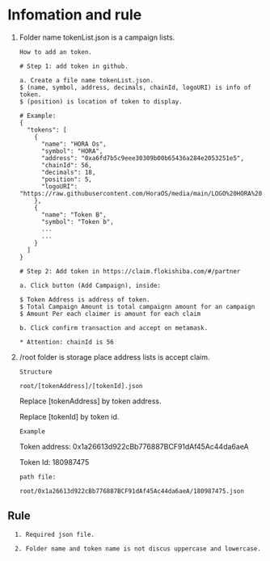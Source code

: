 
# Infomation and rule

1. Folder name tokenList.json is a campaign lists.
    
    `How to add an token.`
    
    ```
    # Step 1: add token in github.
    
    a. Create a file name tokenList.json.
    $ (name, symbol, address, decimals, chainId, logoURI) is info of token.
    $ (position) is location of token to display.
        
    # Example: 
    {
      "tokens": [
        {
          "name": "HORA Os",
          "symbol": "HORA",
          "address": "0xa6fd7b5c9eee30309b00b65436a284e2053251e5",
          "chainId": 56,
          "decimals": 18,
          "position": 5,
          "logoURI": "https://raw.githubusercontent.com/HoraOS/media/main/LOGO%20HORA%20OS.png"
        },
        {
          "name": "Token B",
          "symbol": "Token b",
          ...
          ...
        }
      ]
    }
    
    # Step 2: Add token in https://claim.flokishiba.com/#/partner
    
    a. Click button (Add Campaign), inside: 
    
    $ Token Address is address of token.
    $ Total Campaign Amount is total campaignn amount for an campaign
    $ Amount Per each claimer is amount for each claim
    
    b. Click confirm transaction and accept on metamask.
    
    * Attention: chainId is 56
    
    ```

2. /root folder is storage place address lists is accept claim.

      `Structure`
      
      ```
      root/[tokenAddress]/[tokenId].json
      ```
      Replace [tokenAddress] by token address.
      
      Replace [tokenId] by token id.
  
      `Example`
      
      Token address: 0x1a26613d922cBb776887BCF91dAf45Ac44da6aeA
      
      Token Id: 180987475

      `path file:`
      
      ```
      root/0x1a26613d922cBb776887BCF91dAf45Ac44da6aeA/180987475.json
      ```

## Rule

      1. Required json file.
      
      2. Folder name and token name is not discus uppercase and lowercase.
